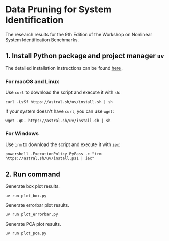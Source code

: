 # Data Pruning for System Identification

The research results for the 9th Edition of the Workshop on Nonlinear System Identification Benchmarks.

## 1. Install Python package and project manager `uv`

The detailed installation instructions can be found [here](https://docs.astral.sh/uv/getting-started/installation/).


### For macOS and Linux
Use `curl` to download the script and execute it with `sh`:

```shell
curl -LsSf https://astral.sh/uv/install.sh | sh
```

If your system doesn't have `curl`, you can use `wget`:

```shell
wget -qO- https://astral.sh/uv/install.sh | sh
```

### For Windows

Use `irm` to download the script and execute it with `iex`:

```shell
powershell -ExecutionPolicy ByPass -c "irm https://astral.sh/uv/install.ps1 | iex"
```

## 2. Run command

Generate box plot results.

```shell
uv run plot_box.py
```

Generate errorbar plot results.

```shell
uv run plot_errorbar.py
```

Generate PCA plot results.

```shell
uv run plot_pca.py
```